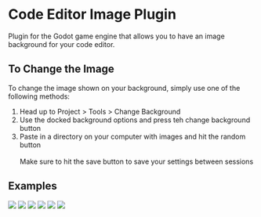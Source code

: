 # Code Editor Image Plugin
 Plugin for the Godot game engine that allows you to have an image background for your code editor.


## To Change the Image
To change the image shown on your background, simply use one of the following methods:
<br>
1. Head up to Project > Tools > Change Background
2. Use the docked background options and press teh change background button
3. Paste in a directory on your computer with images and hit the random button
<br><br>
Make sure to hit the save button to save your settings between sessions



## Examples
<img src="images/demo1.png" >
<img src="images/demo1.5.png" >
<img src="images/demo2.png" >
<img src="images/Demo3.png" >
<img src="images/Demo4.png" >
<img src="images/Demo5.png" >
